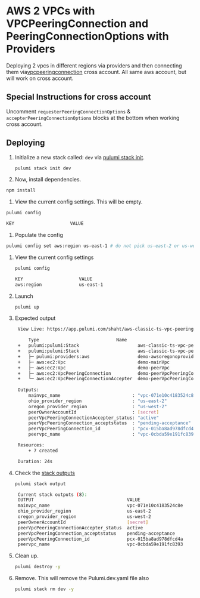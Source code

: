 # AWS 2 VPCs with VPCPeeringConnection and PeeringConnectionOptions with Providers
  Deploying 2 vpcs in different regions via providers and then connecting them via[vpcpeeringconnection](https://www.pulumi.com/registry/packages/aws/api-docs/ec2/peeringconnectionoptions/#cross-account-usage) cross account. All same aws account, but will work on cross account.
## Special Instructions for cross account
  Uncomment `requesterPeeringConnectionOptions` & `accepterPeeringConnectionOptions` blocks at the bottom when working cross account.

## Deploying

 1. Initialize a new stack called: `dev` via [pulumi stack init](https://www.pulumi.com/docs/reference/cli/pulumi_stack_init/).
      ```bash
      pulumi stack init dev
      ```

 1. Now, install dependencies.

   ```bash
   npm install
   ```

 1. View the current config settings. This will be empty.
   ```bash
   pulumi config
   ```

   ```bash
   KEY                     VALUE
   ```
 1. Populate the config

   ```bash
   pulumi config set aws:region us-east-1 # do not pick us-east-2 or us-west-2 since we are using them as providers
   ```

1. View the current config settings
   ```bash
   pulumi config
   ```

   ```bash
   KEY                     VALUE
   aws:region              us-east-1
   ```

1. Launch
   ```bash
   pulumi up
   ```

1. Expected output

   ```bash
    View Live: https://app.pulumi.com/shaht/aws-classic-ts-vpc-peeringconnectionoption-providers/dev/updates/71

        Type                             Name                                                      Status       
    +   pulumi:pulumi:Stack                      aws-classic-ts-vpc-peeringconnectionoption-providers-dev  creating     
    +   pulumi:pulumi:Stack                      aws-classic-ts-vpc-peeringconnectionoption-providers-dev  created     
    +   ├─ pulumi:providers:aws                  demo-awsoregonoprovider                                   created    
    +   ├─ aws:ec2:Vpc                           demo-mainVpc                                              created    
    +   ├─ aws:ec2:Vpc                           demo-peerVpc                                              created    
    +   ├─ aws:ec2:VpcPeeringConnection          demo-peerVpcPeeringConnection                             created    
    +   └─ aws:ec2:VpcPeeringConnectionAccepter  demo-peerVpcPeeringConnectionAccepter                     created    
    
    Outputs:
        mainvpc_name                           : "vpc-071e10c4183524c8e"
        ohio_provider_region                   : "us-east-2"
        oregon_provider_region                 : "us-west-2"
        peerOwnerAccountId                     : [secret]
        peerVpcPeeringConnectionAccepter_status: "active"
        peerVpcPeeringConnection_acceptstatus  : "pending-acceptance"
        peerVpcPeeringConnection_id            : "pcx-015ba8ad978dfcd4a"
        peervpc_name                           : "vpc-0cbda59e191fc8393"

    Resources:
        + 7 created

    Duration: 24s
    ```

1. Check the  [stack outputs](https://www.pulumi.com/docs/reference/cli/pulumi_stack_output/)

   ```bash
   pulumi stack output
   ```

   ```bash
    Current stack outputs (8):
    OUTPUT                                   VALUE
    mainvpc_name                             vpc-071e10c4183524c8e
    ohio_provider_region                     us-east-2
    oregon_provider_region                   us-west-2
    peerOwnerAccountId                       [secret]
    peerVpcPeeringConnectionAccepter_status  active
    peerVpcPeeringConnection_acceptstatus    pending-acceptance
    peerVpcPeeringConnection_id              pcx-015ba8ad978dfcd4a
    peervpc_name                             vpc-0cbda59e191fc8393
   ```

1. Clean up.  
   ```bash
   pulumi destroy -y
   ```

1. Remove.   This will remove the Pulumi.dev.yaml file also
   ```bash
   pulumi stack rm dev -y
   ```
